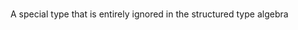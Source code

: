 ### <a id="McUtils.McUtils.Parsers.StructuredType.<DisappearingTypeClass Instance>"><DisappearingTypeClass Instance></a>
A special type that is entirely ignored in the structured type algebra

